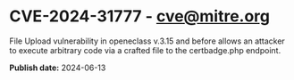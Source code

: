 # CVE-2024-31777 - cve@mitre.org

File Upload vulnerability in openeclass v.3.15 and before allows an attacker to execute arbitrary code via a crafted file to the certbadge.php endpoint.

**Publish date:** 2024-06-13
